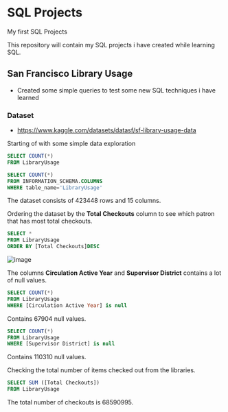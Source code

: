 # SQL Projects
My first SQL Projects 

This repository will contain my SQL projects i have created while learning SQL. 

## San Francisco Library Usage
- Created some simple queries to test some new SQL techniques i have learned
### Dataset 
- https://www.kaggle.com/datasets/datasf/sf-library-usage-data 

Starting of with some simple data exploration 

````sql
SELECT COUNT(*)
FROM LibraryUsage

SELECT COUNT(*)
FROM INFORMATION_SCHEMA.COLUMNS
WHERE table_name='LibraryUsage'
````
The dataset consists of 423448 rows and 15 columns.

Ordering the dataset by the **Total Checkouts** column to see which patron that has most total checkouts. 

````sql
SELECT *
FROM LibraryUsage
ORDER BY [Total Checkouts]DESC

````

![image](https://user-images.githubusercontent.com/114582898/198070126-817ba401-312a-475f-b103-cd91134d0e94.png)


 The columns **Circulation Active Year** and  **Supervisor District** contains a lot of null values. 


````sql
SELECT COUNT(*)
FROM LibraryUsage
WHERE [Circulation Active Year] is null 
````
 Contains 67904 null values. 
 
 
````sql
SELECT COUNT(*)
FROM LibraryUsage
WHERE [Supervisor District] is null

````
Contains 110310 null values. 

Checking the total number of items checked out from the libraries. 

````sql
SELECT SUM ([Total Checkouts])
FROM LibraryUsage
````
The total number of checkouts is 68590995.







````sql

````






